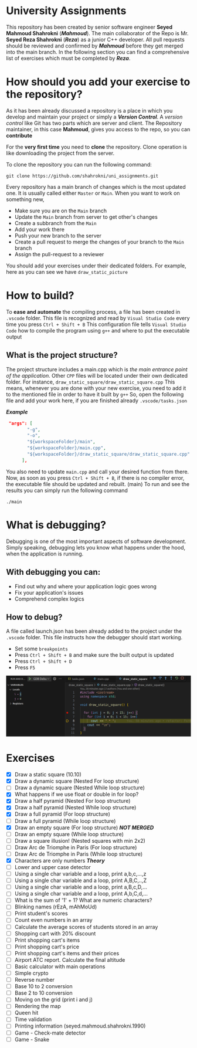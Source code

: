 # University Assignments

This repository has been created by senior software engineer **Seyed Mahmoud Shahrokni** (**_Mahmoud_**).
The main collaborator of the Repo is Mr. **Seyed Reza Shahrokni** (**_Reza_**) as a junior C++ developer.
All pull requests should be reviewed and confirmed by **_Mahmoud_** before they get merged into the main branch.
In the following section you can find a comprehensive list of exercises which must be completed by **_Reza_**.

# How should you add your exercise to the repository?

As it has been already discussed a repository is a place in which you develop and maintain your project or simply a **_Version Control_**.
A _version control_ like Git has two parts which are server and client. The Repository maintainer, in this case **Mahmoud**, gives you access to the repo, so you can **contribute**

For the **very first time** you need to **clone** the repository. Clone operation is like downloading the project from the server.

To clone the repository you can run the following command:

```
git clone https://github.com/shahrokni/uni_assignments.git
```

Every repository has a main branch of changes which is the most updated one. It is usually called either `Master` or `Main`.
When you want to work on something new,

- Make sure you are on the `Main` branch
- Update the `Main` branch from server to get other's changes
- Create a subbranch from the `Main`
- Add your work there
- Push your new branch to the server
- Create a pull request to merge the changes of your branch to the `Main` branch
- Assign the pull-request to a reviewer

You should add your exercises under their dedicated folders. For example, here as you can see we have `draw_static_picture`

# How to build?

To **ease and automate** the compiling process, a file has been created in `.vscode` folder.
This file is recognized and read by `Visual Studio Code` every time you press `Ctrl + Shift + B`
This configuration file tells `Visual Studio Code` how to compile the program using `g++` and where to put the executable output

## What is the project structure?

The project structure includes a main.cpp which is _the main entrance point of the application_. Other `CPP` files will be located under their own dedicated folder. For instance, `draw_static_square/draw_static_square.cpp`
This means, whenever you are done with your new exercise, you need to add it to the mentioned file in order to have it built by `g++`
So, open the following file and add your work here, if you are finished already `.vscode/tasks.json`

**_Example_**

```json
 "args": [
        "-g",
        "-o",
        "${workspaceFolder}/main",
        "${workspaceFolder}/main.cpp",
        "${workspaceFolder}/draw_static_square/draw_static_square.cpp"
      ],
```

You also need to update `main.cpp` and call your desired function from there.
Now, as soon as you press `Ctrl + Shift + B`, if there is no compiler error, the executable file should be updated and rebuilt. (main)
To run and see the results you can simply run the following command

```
./main
```

# What is debugging?

Debugging is one of the most important aspects of software development. Simply speaking, debugging lets you know what happens under the hood, when the application is running.

## With debugging you can:

- Find out why and where your application logic goes wrong
- Fix your application's issues
- Comprehend complex logics

## How to debug?

A file called launch.json has been already added to the project under the `.vscode` folder. This file instructs how the debugger should start working.

- Set some `breakpoints`
- Press `Ctrl + Shift + B` and make sure the built output is updated
- Press `Ctrl + Shift + D`
- Press `F5`

![Debugger example](public/debug-example.png)

# Exercises

- [x] Draw a static square (10.10)
- [x] Draw a dynamic square (Nested For loop structure)
- [ ] Draw a dynamic square (Nested While loop structure)
- [x] What happens if we use float or double in for loop?
- [x] Draw a half pyramid (Nested For loop structure)
- [x] Draw a half pyramid (Nested While loop structure)
- [x] Draw a full pyramid (For loop structure)
- [ ] Draw a full pyramid (While loop structure)
- [x] Draw an empty square (For loop structure) **_NOT MERGED_**
- [ ] Draw an empty square (While loop structure)
- [ ] Draw a square illusion! (Nested squares with min 2x2)
- [ ] Draw Arc de Triomphe in Paris (For loop structure)
- [ ] Draw Arc de Triomphe in Paris (While loop structure)
- [x] Characters are only numbers **_Theory_**
- [ ] Lower and upper case detector
- [ ] Using a single char variable and a loop, print a,b,c,...,z
- [ ] Using a single char variable and a loop, print A,B,C,..,Z
- [ ] Using a single char variable and a loop, print a,B,c,D,...
- [ ] Using a single char variable and a loop, print A,b,C,d,...
- [ ] What is the sum of '1' + 1? What are numeric characters?
- [ ] Blinking names (rEzA, mAhMoUd)
- [ ] Print student's scores
- [ ] Count even numbers in an array
- [ ] Calculate the average scores of students stored in an array
- [ ] Shopping cart with 20% discount
- [ ] Print shopping cart's items
- [ ] Print shopping cart's price
- [ ] Print shopping cart's items and their prices
- [ ] Airport ATC report. Calculate the final altitude
- [ ] Basic calculator with main operations
- [ ] Simple crypto
- [ ] Reverse number
- [ ] Base 10 to 2 conversion
- [ ] Base 2 to 10 conversion
- [ ] Moving on the grid (print i and j)
- [ ] Rendering the map
- [ ] Queen hit
- [ ] Time validation
- [ ] Printing information (seyed.mahmoud.shahrokni.1990)
- [ ] Game - Check-mate detector
- [ ] Game - Snake
